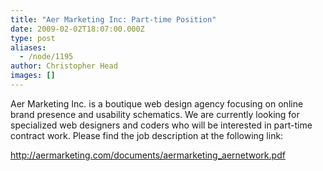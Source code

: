 ```yaml
---
title: "Aer Marketing Inc: Part-time Position"
date: 2009-02-02T18:07:00.000Z
type: post
aliases:
  - /node/1195
author: Christopher Head
images: []
---
```


<div class="field field-name-body field-type-text-with-summary field-label-hidden"><div class="field-items"><div class="field-item even"><p>Aer Marketing Inc. is a boutique web design agency focusing on online brand presence and usability schematics. We are currently looking for specialized web designers and coders who will be interested in part-time contract work. Please find the job description at the following link:</p>
<p><a href="http://aermarketing.com/documents/aermarketing_aernetwork.pdf">http://aermarketing.com/documents/aermarketing_aernetwork.pdf</a></p>
</div></div></div>    <footer>
          </footer>
